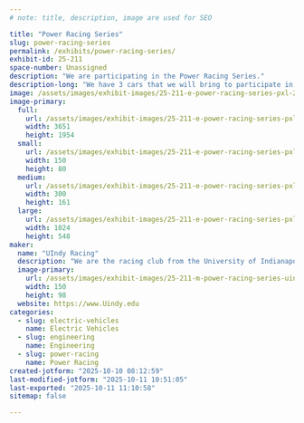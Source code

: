 ```yaml
---
# note: title, description, image are used for SEO

title: "Power Racing Series"
slug: power-racing-series
permalink: /exhibits/power-racing-series/
exhibit-id: 25-211
space-number: Unassigned
description: "We are participating in the Power Racing Series."
description-long: "We have 3 cars that we will bring to participate in the Power Racing Series."
image: /assets/images/exhibit-images/25-211-e-power-racing-series-pxl-20250914-173112680-9091-300x161.jpg
image-primary: 
  full:
    url: /assets/images/exhibit-images/25-211-e-power-racing-series-pxl-20250914-173112680-9091-full.jpg
    width: 3651
    height: 1954
  small:
    url: /assets/images/exhibit-images/25-211-e-power-racing-series-pxl-20250914-173112680-9091-150x80.jpg
    width: 150
    height: 80
  medium:
    url: /assets/images/exhibit-images/25-211-e-power-racing-series-pxl-20250914-173112680-9091-300x161.jpg
    width: 300
    height: 161
  large:
    url: /assets/images/exhibit-images/25-211-e-power-racing-series-pxl-20250914-173112680-9091-1024x548.jpg
    width: 1024
    height: 548
maker: 
  name: "UIndy Racing"
  description: "We are the racing club from the University of Indianapolis."
  image-primary:
    url: /assets/images/exhibit-images/25-211-m-power-racing-series-uindyracinglogo-300x196.png
    width: 150
    height: 98
  website: https://www.Uindy.edu
categories: 
  - slug: electric-vehicles
    name: Electric Vehicles
  - slug: engineering
    name: Engineering
  - slug: power-racing
    name: Power Racing
created-jotform: "2025-10-10 08:12:59"
last-modified-jotform: "2025-10-11 10:51:05"
last-exported: "2025-10-11 11:10:58"
sitemap: false

---
```

